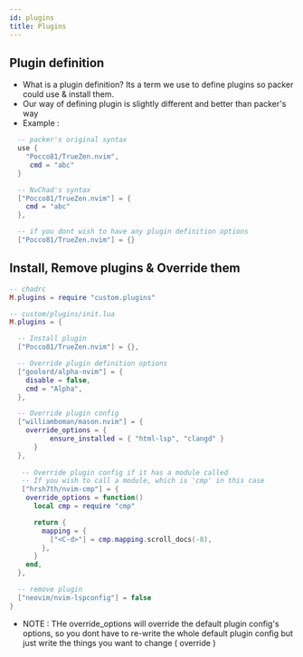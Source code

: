 ```yaml
---
id: plugins
title: Plugins
---
```


## Plugin definition

- What is a plugin definition? Its a term we use to define plugins so packer could use & install them.
- Our way of defining plugin is slightly different and better than packer's way
- Example : 

```lua
  -- packer's original syntax
  use {
    "Pocco81/TrueZen.nvim",
     cmd = "abc"
  }

  -- NvChad's syntax
  ["Pocco81/TrueZen.nvim"] = {
    cmd = "abc"
  },

  -- if you dont wish to have any plugin definition options
  ["Pocco81/TrueZen.nvim"] = {}
```

## Install, Remove plugins & Override them

```lua
-- chadrc
M.plugins = require "custom.plugins"
```

```lua
-- custom/plugins/init.lua
M.plugins = {

  -- Install plugin
  ["Pocco81/TrueZen.nvim"] = {},

  -- Override plugin definition options
  ["goolord/alpha-nvim"] = {
    disable = false,
    cmd = "Alpha",
  },

  -- Override plugin config
  ["williamboman/mason.nvim"] = {
    override_options = {
          ensure_installed = { "html-lsp", "clangd" }
      }
  },
   
   -- Override plugin config if it has a module called
   -- If you wish to call a module, which is 'cmp' in this case
   ["hrsh7th/nvim-cmp"] = {
    override_options = function()
      local cmp = require "cmp"

      return {
        mapping = {
          ["<C-d>"] = cmp.mapping.scroll_docs(-8),
        },
      }
    end,
  },

  -- remove plugin
  ["neovim/nvim-lspconfig"] = false
}
```

- NOTE : THe override_options will override the default plugin config's options, so you dont have to re-write the whole default plugin config but just write the things you want to change ( override )
